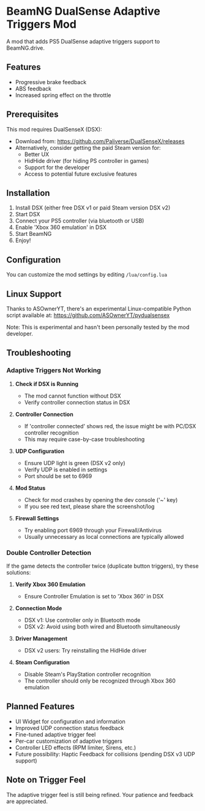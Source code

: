 # BeamNG DualSense Adaptive Triggers Mod

A mod that adds PS5 DualSense adaptive triggers support to BeamNG.drive.

## Features

- Progressive brake feedback
- ABS feedback
- Increased spring effect on the throttle

## Prerequisites

This mod requires DualSenseX (DSX):
- Download from: https://github.com/Paliverse/DualSenseX/releases
- Alternatively, consider getting the paid Steam version for:
  - Better UX
  - HidHide driver (for hiding PS controller in games)
  - Support for the developer
  - Access to potential future exclusive features

## Installation

1. Install DSX (either free DSX v1 or paid Steam version DSX v2)
2. Start DSX
3. Connect your PS5 controller (via bluetooth or USB)
4. Enable 'Xbox 360 emulation' in DSX
5. Start BeamNG
6. Enjoy!

## Configuration

You can customize the mod settings by editing `/lua/config.lua`

## Linux Support

Thanks to ASOwnerYT, there's an experimental Linux-compatible Python script available at: https://github.com/ASOwnerYT/pydualsensex

Note: This is experimental and hasn't been personally tested by the mod developer.

## Troubleshooting

### Adaptive Triggers Not Working

1. **Check if DSX is Running**
   - The mod cannot function without DSX
   - Verify controller connection status in DSX

2. **Controller Connection**
   - If 'controller connected' shows red, the issue might be with PC/DSX controller recognition
   - This may require case-by-case troubleshooting

3. **UDP Configuration**
   - Ensure UDP light is green (DSX v2 only)
   - Verify UDP is enabled in settings
   - Port should be set to 6969

4. **Mod Status**
   - Check for mod crashes by opening the dev console ('~' key)
   - If you see red text, please share the screenshot/log

5. **Firewall Settings**
   - Try enabling port 6969 through your Firewall/Antivirus
   - Usually unnecessary as local connections are typically allowed

### Double Controller Detection

If the game detects the controller twice (duplicate button triggers), try these solutions:

1. **Verify Xbox 360 Emulation**
   - Ensure Controller Emulation is set to 'Xbox 360' in DSX

2. **Connection Mode**
   - DSX v1: Use controller only in Bluetooth mode
   - DSX v2: Avoid using both wired and Bluetooth simultaneously

3. **Driver Management**
   - DSX v2 users: Try reinstalling the HidHide driver

4. **Steam Configuration**
   - Disable Steam's PlayStation controller recognition
   - The controller should only be recognized through Xbox 360 emulation

## Planned Features

- UI Widget for configuration and information
- Improved UDP connection status feedback
- Fine-tuned adaptive trigger feel
- Per-car customization of adaptive triggers
- Controller LED effects (RPM limiter, Sirens, etc.)
- Future possibility: Haptic Feedback for collisions (pending DSX v3 UDP support)

## Note on Trigger Feel

The adaptive trigger feel is still being refined. Your patience and feedback are appreciated.
